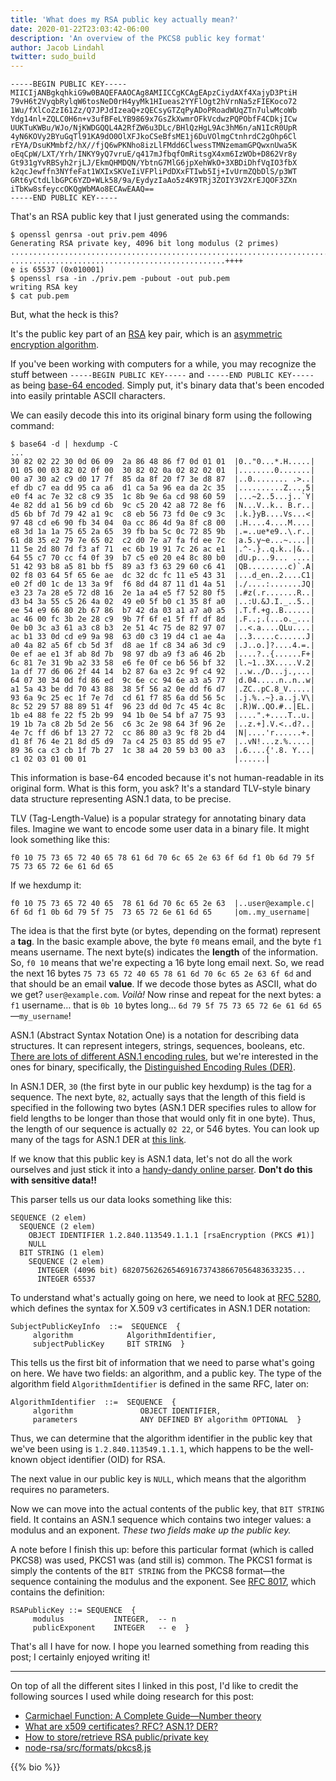 ```yaml
---
title: 'What does my RSA public key actually mean?'
date: 2020-01-22T23:03:42-06:00
description: 'An overview of the PKCS8 public key format'
author: Jacob Lindahl
twitter: sudo_build
---
```


```text
-----BEGIN PUBLIC KEY-----
MIICIjANBgkqhkiG9w0BAQEFAAOCAg8AMIICCgKCAgEApzCiydAXf4XajyD3PtiH
79vH6t2VyqbRylqW6tosNeD0rH4yyMk1HIueas2YYFlOgt2hVrnNa5zFIEKoco72
1Wu/fXlCoZzI61Zz/Q7JPJdIzeaQ+zQECsyGTZqPyADoPRoadWUqZTn7ulwMcoWb
Ydg14nl+ZQLC0H6n+v3ufBFeLYB9869x7GsZkXwmrOFkVcdwzPQPObfF4CDkjICw
UUKTuKWBu/WJo/NjKWDGQQL4A2RfZW6u3DLc/BHlQzHgL9Ac3hM6n/aN1IcR0UpR
4yN6KOVy2BYuGqTl91KA9dO0OlXFJkoCSeBfsME1j6DuVOlmgCtnhrdC2gOhp6Cl
rEYA/DsuKMmbf2/hX//fjQ6wPKNho8izLlFMdd6ClwessTMNzemamGPQwxnUwa5K
oEqCpW/LXT/Yrh/INKY9yQ7vruE/q417mJfbqfOmRitsgX4xm6IzWOb+D862Vr8y
Gt931gYvRBSyh2rjLJ/EkmQHMDQN/YbtnG7MlG6jpXehWkO+3XBDiDhfVqIO3fbX
k2qcJewffn3NYfeFat1WXIxSKVeIiVFPliPdDXxFTIwb5Ij+IvUrmZQbDlS/p3WT
GRt6yCtdLlbGPC6YZD+WLk58/9a/EydyzIaAo5z4K9TRj3ZOIY3V2XrEJQOF3ZXn
iTbKw8sfeyccOKQgWbMAo8ECAwEAAQ==
-----END PUBLIC KEY-----
```

That's an RSA public key that I just generated using the commands:

```text
$ openssl genrsa -out priv.pem 4096
Generating RSA private key, 4096 bit long modulus (2 primes)
..........................................................................................................................................................................................................................................................................++++
................................................++++
e is 65537 (0x010001)
$ openssl rsa -in ./priv.pem -pubout -out pub.pem
writing RSA key
$ cat pub.pem
```

But, what the heck is this?

It's the public key part of an [RSA](<https://en.wikipedia.org/wiki/RSA_(cryptosystem)>) key pair, which is an [asymmetric encryption algorithm](https://www.cloudflare.com/learning/ssl/what-is-asymmetric-encryption/).

If you've been working with computers for a while, you may recognize the stuff between `-----BEGIN PUBLIC KEY-----` and `-----END PUBLIC KEY-----` as being [base-64 encoded](https://en.wikipedia.org/wiki/Base64). Simply put, it's binary data that's been encoded into easily printable ASCII characters.

We can easily decode this into its original binary form using the following command:

```text
$ base64 -d | hexdump -C
...
30 82 02 22 30 0d 06 09  2a 86 48 86 f7 0d 01 01  |0.."0...*.H.....|
01 05 00 03 82 02 0f 00  30 82 02 0a 02 82 02 01  |........0.......|
00 a7 30 a2 c9 d0 17 7f  85 da 8f 20 f7 3e d8 87  |..0........ .>..|
ef db c7 ea dd 95 ca a6  d1 ca 5a 96 ea da 2c 35  |..........Z...,5|
e0 f4 ac 7e 32 c8 c9 35  1c 8b 9e 6a cd 98 60 59  |...~2..5...j..`Y|
4e 82 dd a1 56 b9 cd 6b  9c c5 20 42 a8 72 8e f6  |N...V..k.. B.r..|
d5 6b bf 7d 79 42 a1 9c  c8 eb 56 73 fd 0e c9 3c  |.k.}yB....Vs...<|
97 48 cd e6 90 fb 34 04  0a cc 86 4d 9a 8f c8 00  |.H....4....M....|
e8 3d 1a 1a 75 65 2a 65  39 fb ba 5c 0c 72 85 9b  |.=..ue*e9..\.r..|
61 d8 35 e2 79 7e 65 02  c2 d0 7e a7 fa fd ee 7c  |a.5.y~e...~....||
11 5e 2d 80 7d f3 af 71  ec 6b 19 91 7c 26 ac e1  |.^-.}..q.k..|&..|
64 55 c7 70 cc f4 0f 39  b7 c5 e0 20 e4 8c 80 b0  |dU.p...9... ....|
51 42 93 b8 a5 81 bb f5  89 a3 f3 63 29 60 c6 41  |QB.........c)`.A|
02 f8 03 64 5f 65 6e ae  dc 32 dc fc 11 e5 43 31  |...d_en..2....C1|
e0 2f d0 1c de 13 3a 9f  f6 8d d4 87 11 d1 4a 51  |./....:.......JQ|
e3 23 7a 28 e5 72 d8 16  2e 1a a4 e5 f7 52 80 f5  |.#z(.r.......R..|
d3 b4 3a 55 c5 26 4a 02  49 e0 5f b0 c1 35 8f a0  |..:U.&J.I._..5..|
ee 54 e9 66 80 2b 67 86  b7 42 da 03 a1 a7 a0 a5  |.T.f.+g..B......|
ac 46 00 fc 3b 2e 28 c9  9b 7f 6f e1 5f ff df 8d  |.F..;.(...o._...|
0e b0 3c a3 61 a3 c8 b3  2e 51 4c 75 de 82 97 07  |..<.a....QLu....|
ac b1 33 0d cd e9 9a 98  63 d0 c3 19 d4 c1 ae 4a  |..3.....c......J|
a0 4a 82 a5 6f cb 5d 3f  d8 ae 1f c8 34 a6 3d c9  |.J..o.]?....4.=.|
0e ef ae e1 3f ab 8d 7b  98 97 db a9 f3 a6 46 2b  |....?..{......F+|
6c 81 7e 31 9b a2 33 58  e6 fe 0f ce b6 56 bf 32  |l.~1..3X.....V.2|
1a df 77 d6 06 2f 44 14  b2 87 6a e3 2c 9f c4 92  |..w../D...j.,...|
64 07 30 34 0d fd 86 ed  9c 6e cc 94 6e a3 a5 77  |d.04.....n..n..w|
a1 5a 43 be dd 70 43 88  38 5f 56 a2 0e dd f6 d7  |.ZC..pC.8_V.....|
93 6a 9c 25 ec 1f 7e 7d  cd 61 f7 85 6a dd 56 5c  |.j.%..~}.a..j.V\|
8c 52 29 57 88 89 51 4f  96 23 dd 0d 7c 45 4c 8c  |.R)W..QO.#..|EL.|
1b e4 88 fe 22 f5 2b 99  94 1b 0e 54 bf a7 75 93  |....".+....T..u.|
19 1b 7a c8 2b 5d 2e 56  c6 3c 2e 98 64 3f 96 2e  |..z.+].V.<..d?..|
4e 7c ff d6 bf 13 27 72  cc 86 80 a3 9c f8 2b d4  |N|....'r......+.|
d1 8f 76 4e 21 8d d5 d9  7a c4 25 03 85 dd 95 e7  |..vN!...z.%.....|
89 36 ca c3 cb 1f 7b 27  1c 38 a4 20 59 b3 00 a3  |.6....{'.8. Y...|
c1 02 03 01 00 01                                 |......|
```

This information is base-64 encoded because it's not human-readable in its original form. What is this form, you ask? It's a standard TLV-style binary data structure representing ASN.1 data, to be precise.

TLV (Tag-Length-Value) is a popular strategy for annotating binary data files. Imagine we want to encode some user data in a binary file. It might look something like this:

```text
f0 10 75 73 65 72 40 65 78 61 6d 70 6c 65 2e 63 6f 6d f1 0b 6d 79 5f 75 73 65 72 6e 61 6d 65
```

If we hexdump it:

```text
f0 10 75 73 65 72 40 65  78 61 6d 70 6c 65 2e 63  |..user@example.c|
6f 6d f1 0b 6d 79 5f 75  73 65 72 6e 61 6d 65     |om..my_username|
```

The idea is that the first byte (or bytes, depending on the format) represent a **tag**. In the basic example above, the byte `f0` means email, and the byte `f1` means username. The next byte(s) indicates the **length** of the information. So, `f0 10` means that we're expecting a 16 byte long email next. So, we read the next 16 bytes `75 73 65 72 40 65 78 61 6d 70 6c 65 2e 63 6f 6d` and that should be an email **value**. If we decode those bytes as ASCII, what do we get? `user@example.com`. _Voilà!_ Now rinse and repeat for the next bytes: a `f1` username&hellip; that is `0b 10` bytes long&hellip; `6d 79 5f 75 73 65 72 6e 61 6d 65`&mdash;`my_username`!

ASN.1 (Abstract Syntax Notation One) is a notation for describing data structures. It can represent integers, strings, sequences, booleans, etc. [There are lots of different ASN.1 encoding rules](https://en.wikipedia.org/wiki/Abstract_Syntax_Notation_One#Encodings), but we're interested in the ones for binary, specifically, the [Distinguished Encoding Rules (DER)](https://docs.microsoft.com/en-us/windows/win32/seccertenroll/about-der-encoding-of-asn-1-types).

In ASN.1 DER, `30` (the first byte in our public key hexdump) is the tag for a sequence. The next byte, `82`, actually says that the length of this field is specified in the following two bytes (ASN.1 DER specifies rules to allow for field lengths to be longer than those that would only fit in one byte). Thus, the length of our sequence is actually `02 22`, or 546 bytes. You can look up many of the tags for ASN.1 DER at [this link](https://docs.microsoft.com/en-us/windows/win32/seccertenroll/about-der-encoding-of-asn-1-types).

If we know that this public key is ASN.1 data, let's not do all the work ourselves and just stick it into a [handy-dandy online parser](https://lapo.it/asn1js/#MIICIjANBgkqhkiG9w0BAQEFAAOCAg8AMIICCgKCAgEApzCiydAXf4XajyD3PtiH79vH6t2VyqbRylqW6tosNeD0rH4yyMk1HIueas2YYFlOgt2hVrnNa5zFIEKoco721Wu_fXlCoZzI61Zz_Q7JPJdIzeaQ-zQECsyGTZqPyADoPRoadWUqZTn7ulwMcoWbYdg14nl-ZQLC0H6n-v3ufBFeLYB9869x7GsZkXwmrOFkVcdwzPQPObfF4CDkjICwUUKTuKWBu_WJo_NjKWDGQQL4A2RfZW6u3DLc_BHlQzHgL9Ac3hM6n_aN1IcR0UpR4yN6KOVy2BYuGqTl91KA9dO0OlXFJkoCSeBfsME1j6DuVOlmgCtnhrdC2gOhp6ClrEYA_DsuKMmbf2_hX__fjQ6wPKNho8izLlFMdd6ClwessTMNzemamGPQwxnUwa5KoEqCpW_LXT_Yrh_INKY9yQ7vruE_q417mJfbqfOmRitsgX4xm6IzWOb-D862Vr8yGt931gYvRBSyh2rjLJ_EkmQHMDQN_YbtnG7MlG6jpXehWkO-3XBDiDhfVqIO3fbXk2qcJewffn3NYfeFat1WXIxSKVeIiVFPliPdDXxFTIwb5Ij-IvUrmZQbDlS_p3WTGRt6yCtdLlbGPC6YZD-WLk58_9a_EydyzIaAo5z4K9TRj3ZOIY3V2XrEJQOF3ZXniTbKw8sfeyccOKQgWbMAo8ECAwEAAQ). **Don't do this with sensitive data!!**

This parser tells us our data looks something like this:

```text
SEQUENCE (2 elem)
  SEQUENCE (2 elem)
    OBJECT IDENTIFIER 1.2.840.113549.1.1.1 [rsaEncryption (PKCS #1)]
    NULL
  BIT STRING (1 elem)
    SEQUENCE (2 elem)
      INTEGER (4096 bit) 68207562626546916737438667056483633235...
      INTEGER 65537
```

To understand what's actually going on here, we need to look at [RFC 5280](https://tools.ietf.org/html/rfc5280#page-117), which defines the syntax for X.509 v3 certificates in ASN.1 DER notation:

```text
SubjectPublicKeyInfo  ::=  SEQUENCE  {
     algorithm            AlgorithmIdentifier,
     subjectPublicKey     BIT STRING  }
```

This tells us the first bit of information that we need to parse what's going on here. We have two fields: an algorithm, and a public key. The type of the algorithm field `AlgorithmIdentifier` is defined in the same RFC, later on:

```text
AlgorithmIdentifier  ::=  SEQUENCE  {
     algorithm               OBJECT IDENTIFIER,
     parameters              ANY DEFINED BY algorithm OPTIONAL  }
```

Thus, we can determine that the algorithm identifier in the public key that we've been using is `1.2.840.113549.1.1.1`, which happens to be the well-known object identifier (OID) for RSA.

The next value in our public key is `NULL`, which means that the algorithm requires no parameters.

Now we can move into the actual contents of the public key, that `BIT STRING` field. It contains an ASN.1 sequence which contains two integer values: a modulus and an exponent. _These two fields make up the public key._

A note before I finish this up: before this particular format (which is called PKCS8) was used, PKCS1 was (and still is) common. The PKCS1 format is simply the contents of the `BIT STRING` from the PKCS8 format&mdash;the sequence containing the modulus and the exponent. See [RFC 8017](https://tools.ietf.org/html/rfc8017#appendix-A.1.1), which contains the definition:

```text
RSAPublicKey ::= SEQUENCE  {
     modulus           INTEGER,  -- n
     publicExponent    INTEGER   -- e  }
```

That's all I have for now. I hope you learned something from reading this post; I certainly enjoyed writing it!

---

On top of all the different sites I linked in this post, I'd like to credit the following sources I used while doing research for this post:

- [Carmichael Function: A Complete Guide&mdash;Number theory](https://medium.com/curiositypapers/carmichael-function-a-complete-guide-number-theory-7fa675e9e7ed)
- [What are x509 certificates? RFC? ASN.1? DER?](https://cryptologie.net/article/262/what-are-x509-certificates-rfc-asn1-der/)
- [How to store/retrieve RSA public/private key](https://stackoverflow.com/questions/1193529/how-to-store-retrieve-rsa-public-private-key/13104466#13104466)
- [node-rsa/src/formats/pkcs8.js](https://github.com/rzcoder/node-rsa/blob/master/src/formats/pkcs8.js)

{{% bio %}}

